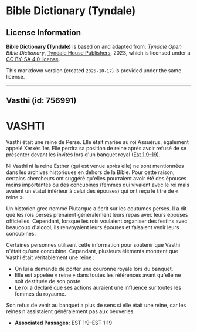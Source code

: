# Bible Dictionary (Tyndale)

## License Information

**Bible Dictionary (Tyndale)** is based on and adapted from: _Tyndale Open Bible Dictionary_, [Tyndale House Publishers](https://tyndaleopenresources.com/), 2023, which is licensed under a [CC BY-SA 4.0 license](https://creativecommons.org/licenses/by-sa/4.0/legalcode.en).

This markdown version (created `2025-10-17`) is provided under the same license.



--------------------------------

## Vasthi (id: 756991)

VASHTI
======

Vasthi était une reine de Perse. Elle était mariée au roi Assuérus, également appelé Xerxès 1er. Elle perdra sa position de reine après avoir refusé de se présenter devant les invités lors d'un banquet royal ([Est 1\.9–19](https://ref.ly/Esth1:9-Esth1:19)).

Ni Vasthi ni la reine Esther (qui est venue après elle) ne sont mentionnées dans les archives historiques en dehors de la Bible. Pour cette raison, certains chercheurs ont suggéré qu'elles pourraient avoir été des épouses moins importantes ou des concubines (femmes qui vivaient avec le roi mais avaient un statut inférieur à celui des épouses) qui ont reçu le titre de « reine ».

Un historien grec nommé Plutarque a écrit sur les coutumes perses. Il a dit que les rois perses prenaient généralement leurs repas avec leurs épouses officielles. Cependant, lorsque les rois voulaient organiser des festins avec beaucoup d'alcool, ils renvoyaient leurs épouses et faisaient venir leurs concubines.

Certaines personnes utilisent cette information pour soutenir que Vasthi n'était qu'une concubine. Cependant, plusieurs éléments montrent que Vasthi était véritablement une reine :

* On lui a demandé de porter une couronne royale lors du banquet.
* Elle est appelée « reine » dans toutes les références avant qu'elle ne soit destituée de son poste.
* Le roi a déclaré que ses actions auraient une influence sur toutes les femmes du royaume.

Son refus de venir au banquet a plus de sens si elle était une reine, car les reines n'assistaient généralement pas aux beuveries.

* **Associated Passages:** EST 1:9–EST 1:19

